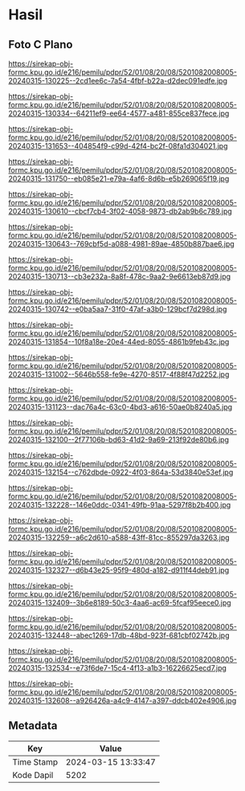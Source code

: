 # Hasil

## Foto C Plano

https://sirekap-obj-formc.kpu.go.id/e216/pemilu/pdpr/52/01/08/20/08/5201082008005-20240315-130225--2cd1ee6c-7a54-4fbf-b22a-d2dec091edfe.jpg

https://sirekap-obj-formc.kpu.go.id/e216/pemilu/pdpr/52/01/08/20/08/5201082008005-20240315-130334--64211ef9-ee64-4577-a481-855ce837fece.jpg

https://sirekap-obj-formc.kpu.go.id/e216/pemilu/pdpr/52/01/08/20/08/5201082008005-20240315-131653--404854f9-c99d-42f4-bc2f-08fa1d304021.jpg

https://sirekap-obj-formc.kpu.go.id/e216/pemilu/pdpr/52/01/08/20/08/5201082008005-20240315-131750--eb085e21-e79a-4af6-8d6b-e5b269065f19.jpg

https://sirekap-obj-formc.kpu.go.id/e216/pemilu/pdpr/52/01/08/20/08/5201082008005-20240315-130610--cbcf7cb4-3f02-4058-9873-db2ab9b6c789.jpg

https://sirekap-obj-formc.kpu.go.id/e216/pemilu/pdpr/52/01/08/20/08/5201082008005-20240315-130643--769cbf5d-a088-4981-89ae-4850b887bae6.jpg

https://sirekap-obj-formc.kpu.go.id/e216/pemilu/pdpr/52/01/08/20/08/5201082008005-20240315-130713--cb3e232a-8a8f-478c-9aa2-9e6613eb87d9.jpg

https://sirekap-obj-formc.kpu.go.id/e216/pemilu/pdpr/52/01/08/20/08/5201082008005-20240315-130742--e0ba5aa7-31f0-47af-a3b0-129bcf7d298d.jpg

https://sirekap-obj-formc.kpu.go.id/e216/pemilu/pdpr/52/01/08/20/08/5201082008005-20240315-131854--10f8a18e-20e4-44ed-8055-4861b9feb43c.jpg

https://sirekap-obj-formc.kpu.go.id/e216/pemilu/pdpr/52/01/08/20/08/5201082008005-20240315-131002--5646b558-fe9e-4270-8517-4f88f47d2252.jpg

https://sirekap-obj-formc.kpu.go.id/e216/pemilu/pdpr/52/01/08/20/08/5201082008005-20240315-131123--dac76a4c-63c0-4bd3-a616-50ae0b8240a5.jpg

https://sirekap-obj-formc.kpu.go.id/e216/pemilu/pdpr/52/01/08/20/08/5201082008005-20240315-132100--2f77106b-bd63-41d2-9a69-213f92de80b6.jpg

https://sirekap-obj-formc.kpu.go.id/e216/pemilu/pdpr/52/01/08/20/08/5201082008005-20240315-132154--c762dbde-0922-4f03-864a-53d3840e53ef.jpg

https://sirekap-obj-formc.kpu.go.id/e216/pemilu/pdpr/52/01/08/20/08/5201082008005-20240315-132228--146e0ddc-0341-49fb-91aa-5297f8b2b400.jpg

https://sirekap-obj-formc.kpu.go.id/e216/pemilu/pdpr/52/01/08/20/08/5201082008005-20240315-132259--a6c2d610-a588-43ff-81cc-855297da3263.jpg

https://sirekap-obj-formc.kpu.go.id/e216/pemilu/pdpr/52/01/08/20/08/5201082008005-20240315-132327--d6b43e25-95f9-480d-a182-d911f44deb91.jpg

https://sirekap-obj-formc.kpu.go.id/e216/pemilu/pdpr/52/01/08/20/08/5201082008005-20240315-132409--3b6e8189-50c3-4aa6-ac69-5fcaf95eece0.jpg

https://sirekap-obj-formc.kpu.go.id/e216/pemilu/pdpr/52/01/08/20/08/5201082008005-20240315-132448--abec1269-17db-48bd-923f-681cbf02742b.jpg

https://sirekap-obj-formc.kpu.go.id/e216/pemilu/pdpr/52/01/08/20/08/5201082008005-20240315-132534--e73f6de7-15c4-4f13-a1b3-16226625ecd7.jpg

https://sirekap-obj-formc.kpu.go.id/e216/pemilu/pdpr/52/01/08/20/08/5201082008005-20240315-132608--a926426a-a4c9-4147-a397-ddcb402e4906.jpg


## Metadata

| Key        | Value               |
| ---------- | ------------------- |
| Time Stamp | 2024-03-15 13:33:47 |
| Kode Dapil | 5202                |



